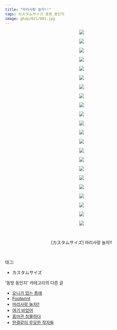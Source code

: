 ```yaml
---
title: "마리사랑 놀자!!"
tags: カスタムサイズ 동방_동인지
image: ghap/621/001.jpg
---
```

<div class="article">
<p style="text-align: center; clear: none; float: none;"><img src="{{ site.nasurl }}/ghap/621/001.jpg"/></p>
<p style="text-align: center; clear: none; float: none;"><img src="{{ site.nasurl }}/ghap/621/002.jpg"/></p>
<p style="text-align: center; clear: none; float: none;"><img src="{{ site.nasurl }}/ghap/621/003.jpg"/></p>
<p style="text-align: center; clear: none; float: none;"><img src="{{ site.nasurl }}/ghap/621/004.jpg"/></p>
<p style="text-align: center; clear: none; float: none;"><img src="{{ site.nasurl }}/ghap/621/005.jpg"/></p>
<p style="text-align: center; clear: none; float: none;"><img src="{{ site.nasurl }}/ghap/621/006.jpg"/></p>
<p style="text-align: center; clear: none; float: none;"><img src="{{ site.nasurl }}/ghap/621/007.jpg"/></p>
<p style="text-align: center; clear: none; float: none;"><img src="{{ site.nasurl }}/ghap/621/008.jpg"/></p>
<p style="text-align: center; clear: none; float: none;"><img src="{{ site.nasurl }}/ghap/621/009.jpg"/></p>
<p style="text-align: center; clear: none; float: none;"><img src="{{ site.nasurl }}/ghap/621/010.jpg"/></p>
<p style="text-align: center; clear: none; float: none;"><img src="{{ site.nasurl }}/ghap/621/011.jpg"/></p>
<p style="text-align: center; clear: none; float: none;"><img src="{{ site.nasurl }}/ghap/621/012.jpg"/></p>
<p style="text-align: center; clear: none; float: none;"><img src="{{ site.nasurl }}/ghap/621/013.jpg"/></p>
<p style="text-align: center; clear: none; float: none;"><img src="{{ site.nasurl }}/ghap/621/014.jpg"/></p>
<p style="text-align: center; clear: none; float: none;"><img src="{{ site.nasurl }}/ghap/621/015.jpg"/></p>
<p style="text-align: center; clear: none; float: none;"><img src="{{ site.nasurl }}/ghap/621/016.jpg"/></p>
<p style="text-align: center; clear: none; float: none;"><img src="{{ site.nasurl }}/ghap/621/017.jpg"/></p>
<p style="text-align: center; clear: none; float: none;"><img src="{{ site.nasurl }}/ghap/621/018.jpg"/></p>
<p style="text-align: center; clear: none; float: none;"><img src="{{ site.nasurl }}/ghap/621/019.jpg"/></p>
<p style="text-align: center; clear: none; float: none;"><img src="{{ site.nasurl }}/ghap/621/020.jpg"/></p>
<p style="text-align: center; clear: none; float: none;"><img src="{{ site.nasurl }}/ghap/621/021.jpg"/></p>
<p style="text-align: center; clear: none; float: none;"><img src="{{ site.nasurl }}/ghap/621/022.jpg"/></p>
<p style="text-align: center; clear: none; float: none;"><br/></p>
<p style="text-align: center; clear: none; float: none;">[カスタムサイズ] 마리사랑 놀자!!</p>
<p><br/></p>
</div><div class="tagTrail">
<p>태그: </p>
<ul>
<li>カスタムサイズ</li>
</ul>
</div><div class="another">
<p>'동방 동인지' 카테고리의 다른 글</p>
<ul>
<li><a href="/2016-07-01-ghap_623">오니가 없는 틈에</a></li>
<li><a href="/2016-07-01-ghap_622">Footprint</a></li>
<li><a href="/2016-07-01-ghap_621">마리사랑 놀자!!</a></li>
<li><a href="/2016-07-01-ghap_619">여기 비었어</a></li>
<li><a href="/2016-07-01-ghap_618">홍마관 침몰하다</a></li>
<li><a href="/2016-07-01-ghap_617">한결같이 무모한 작자들</a></li>
</ul>
</div><div class="cb_module cb_fluid">
<div class="cb_wrt cb_profile">
</div><!-- commentList close -->
</div>